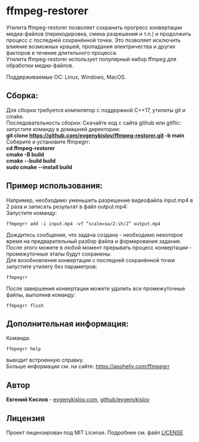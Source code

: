 # ffmpeg-restorer  
Утилита ffmpeg-restorer позволяет сохранить прогресс конвертации медиа-файлов (перекодировка, смена разрешения и т.п.) и продолжить процесс с последней сохранённой точки. Это позволяет исключить влияние возможных крэшей, пропадания электричества и других факторов в течение длительного процесса.  
Утилита ffmpeg-restorer использует популярный набор ffmpeg для обработки медиа-файлов.  

Поддерживаемые ОС: Linux, Windows, MacOS.  

## Сборка:

Для сборки требуется компилятор с поддержкой C++17, утилиты git и cmake.  
Последовательность сборки:
Скачайте код с сайта github или gitflic: запустите команду в домашней директории:  
**git clone https://github.com/evgenykislov/ffmpeg-restorer.git -b main**  
Соберите и установите ffmpegrr:  
**cd ffmpeg-restorer**  
**cmake -B build**  
**cmake --build build**  
**sudo cmake --install build**  


## Пример использования:

Например, необходимо уменьшить разрешение видеофайла input.mp4 в 2 раза и записать результат в файл output.mp4:  
Запустите команду:  
```  
ffmpegrr add -i input.mp4 -vf “scale=iw/2:ih/2” output.mp4
```  
Дождитесь сообщения, что задача создана - необходимо некоторое время на предварительный разбор файла и формирования задания.  
После этого можете в любой момент прерывать процесс конвертации - промежуточные этапы будут сохранены.  
Для возобновления конвертации с последней сохранённой точки запустите утилиту без параметров:  
```  
ffmpegrr
```  
После завершения конвертации можете удалить все промежуточные файлы, выполнив команду:  
```  
ffmpegrr flush
```  

## Дополнительная информация:
Команда:  
```  
ffmpegrr help
```  
выводит встроенную справку.  
Больше информации см. на сайте: https://apoheliy.com/ffmpegrr  

## Автор
**Евгений Кислов** - [evgenykislov.com](https://evgenykislov.com), [github/evgenykislov](https://github.com/evgenykislov)

## Лицензия
Проект лицензирован под MIT License. Подробнее см. файл [LICENSE](LICENSE)
